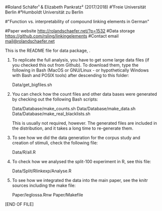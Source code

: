 #Roland Schäfer¹ & Elizabeth Pankratz² (2017/2018)
#¹Freie Universität Berlin
#²Humboldt Universität zu Berlin

#"Function vs. interpretability of compound linking elements in German"

#Paper website  http://rolandschaefer.net/?p=1532
#Data storage   https://github.com/rsling/linkingelements
#Contact email  mail@rolandschaefer.net

This is the README file for data package, .

1. To replicate the full analysis, you have to get some large data
   files (if you checked this out from Github). To download them,
   type the following in Bash (MacOS or GNU/Linux - or hypothetically
   Windows with Bash and POSIX tools) after descending to this
   folder:

   Data/get_bigfiles.sh

2. You can check how the count files and other data bases were
   generated by checking out the following Bash scripts:

   Data/Database/make_counts.sh
   Data/Database/make_data.sh
   Data/Database/make_real_blacklists.sh

   This is usually not required, however. The generated files
   are included in the distribution, and it takes a long time
   to re-generate them.

3. To see how we did the data generation for the corpus study
   and creation of stimuli, check the following file:

   Data/R/all.R

4. To check how we analysed the split-100 experiment in R, see
   this file:

   Data/Split/Rlinkexp/Analyse.R

5. To see how we integrated the data into the main paper, see
   the knitr sources including the make file:

   Paper/leglossa.Rnw
   Paper/Makefile

[END OF FILE]
